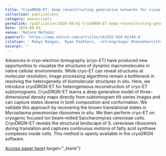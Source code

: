 ```yaml
---
title: "CryoDRGN-ET: deep reconstructing generative networks for visualizing dynamic biomolecules inside cells"
collection: publications
category: manuscripts
permalink: /publication/2024-08-01-CryoDRGN-ET-deep-reconstructing-generative-networks-for-visualizing-dynamic-biomolecules-inside-cells
date: 2024-08-01
venue: 'Nature Methods'
paperurl: 'https://www.nature.com/articles/s41592-024-02340-4'
citation: ' Ramya Rangan,  Ryan Feathers,  <strong>Sagar Khavnekar</strong>,  Adam Lerer,  Jake Johnston,  Ron Kelley,  Martin Obr,  Abhay Kotecha,  Ellen Zhong, &quot;CryoDRGN-ET: deep reconstructing generative networks for visualizing dynamic biomolecules inside cells.&quot; Nature Methods, 2024.'
excerpt: ''
---
```


Advances in cryo-electron tomography (cryo-ET) have produced new opportunities to visualize the structures of dynamic macromolecules in native cellular environments. While cryo-ET can reveal structures at molecular resolution, image processing algorithms remain a bottleneck in resolving the heterogeneity of biomolecular structures in situ. Here, we introduce cryoDRGN-ET for heterogeneous reconstruction of cryo-ET subtomograms. CryoDRGN-ET learns a deep generative model of three-dimensional density maps directly from subtomogram tilt-series images and can capture states diverse in both composition and conformation. We validate this approach by recovering the known translational states in Mycoplasma pneumoniae ribosomes in situ. We then perform cryo-ET on cryogenic focused ion beam–milled Saccharomyces cerevisiae cells. CryoDRGN-ET reveals the structural landscape of S. cerevisiae ribosomes during translation and captures continuous motions of fatty acid synthase complexes inside cells. This method is openly available in the cryoDRGN software.

[Access paper here](https://www.nature.com/articles/s41592-024-02340-4){:target="_blank"}
